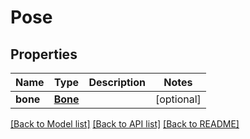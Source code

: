 # Pose

## Properties
Name | Type | Description | Notes
------------ | ------------- | ------------- | -------------
**bone** | [**Bone**](Bone.md) |  | [optional] 

[[Back to Model list]](../README.md#documentation-for-models) [[Back to API list]](../README.md#documentation-for-api-endpoints) [[Back to README]](../README.md)


